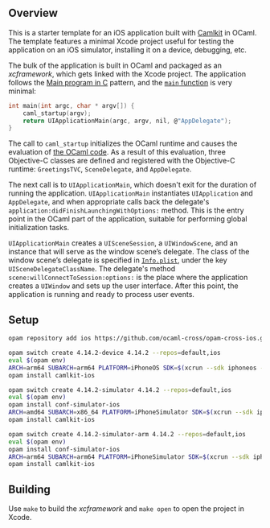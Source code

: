 ## Overview

This is a starter template for an iOS application built with
[Camlkit](https://github.com/dboris/camlkit) in OCaml. The template features
a minimal Xcode project useful for testing the application on an iOS
simulator, installing it on a device, debugging, etc.

The bulk of the application is built in OCaml and packaged as an _xcframework_,
which gets linked with the Xcode project. The application follows the
[Main program in C](https://ocaml.org/manual/5.2/intfc.html#ss:main-c) pattern,
and the [`main` function](https://github.com/dboris/camlkit-starter-nostoryboard/blob/master/CamlApp/main.m)
is very minimal:

```c
int main(int argc, char * argv[]) {
    caml_startup(argv);
    return UIApplicationMain(argc, argv, nil, @"AppDelegate");
}
```

The call to `caml_startup` initializes the OCaml runtime and causes the
evaluation of [the OCaml code](https://github.com/dboris/camlkit-starter-nostoryboard/blob/master/CamlLib/CamlLib.ml).
As a result of this evaluation, three Objective-C classes are defined and
registered with the Objective-C runtime: `GreetingsTVC`, `SceneDelegate`,
and `AppDelegate`.

The next call is to `UIApplicationMain`, which doesn't exit for the duration
of running the application. `UIApplicationMain` instantiates `UIApplication`
and `AppDelegate`, and when appropriate calls back the delegate's
`application:didFinishLaunchingWithOptions:` method. This is the
entry point in the OCaml part of the application, suitable for performing
global initialization tasks.

`UIApplicationMain` creates a `UISceneSession`, a `UIWindowScene`, and an
instance that will serve as the window scene’s delegate. The class of the
window scene’s delegate is specified in [`Info.plist`](https://github.com/dboris/camlkit-starter-nostoryboard/blob/master/CamlApp/Info.plist),
under the key `UISceneDelegateClassName`. The delegate's method
`scene:willConnectToSession:options:` is the place where the application
creates a `UIWindow` and sets up the user interface. After this point,
the application is running and ready to process user events.


## Setup

```sh
opam repository add ios https://github.com/ocaml-cross/opam-cross-ios.git

opam switch create 4.14.2-device 4.14.2 --repos=default,ios
eval $(opam env)
ARCH=arm64 SUBARCH=arm64 PLATFORM=iPhoneOS SDK=$(xcrun --sdk iphoneos --show-sdk-version) VER=13.0 opam install conf-ios
opam install camlkit-ios

opam switch create 4.14.2-simulator 4.14.2 --repos=default,ios
eval $(opam env)
opam install conf-simulator-ios
ARCH=amd64 SUBARCH=x86_64 PLATFORM=iPhoneSimulator SDK=$(xcrun --sdk iphonesimulator --show-sdk-version) VER=13.0 opam install conf-ios
opam install camlkit-ios

opam switch create 4.14.2-simulator-arm 4.14.2 --repos=default,ios
eval $(opam env)
opam install conf-simulator-ios
ARCH=arm64 SUBARCH=arm64 PLATFORM=iPhoneSimulator SDK=$(xcrun --sdk iphonesimulator --show-sdk-version) VER=13.0 opam install conf-ios
opam install camlkit-ios
```

## Building

Use `make` to build the _xcframework_ and `make open` to open the project in Xcode.